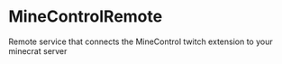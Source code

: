 # MineControlRemote
Remote service that connects the MineControl twitch extension to your minecrat server
